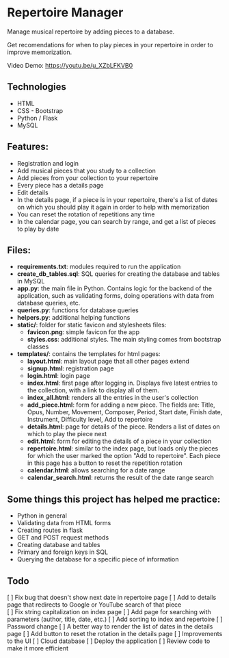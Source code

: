 # Repertoire Manager

Manage musical repertoire by adding pieces to a database.

Get recomendations for when to play pieces in your repertoire in order to improve memorization.

Video Demo: https://youtu.be/u_XZbLFKVB0

## Technologies

- HTML
- CSS - Bootstrap
- Python / Flask
- MySQL


## Features:

- Registration and login
- Add musical pieces that you study to a collection
- Add pieces from your collection to your repertoire
- Every piece has a details page
- Edit details
- In the details page, if a piece is in your repertoire, there's a list of dates on which you should play it again in order to help with memorization
- You can reset the rotation of repetitions any time
- In the calendar page, you can search by range, and get a list of pieces to play by date


## Files:

- **requirements.txt**: modules required to run the application
- **create_db_tables.sql**: SQL queries for creating the database and tables in MySQL
- **app.py**: the main file in Python. Contains logic for the backend of the application, such as validating forms, doing operations with data from database queries, etc.
- **queries.py**: functions for database queries
- **helpers.py**: additional helping functions
- **static/**: folder for static favicon and stylesheets files:
    - **favicon.png**: simple favicon for the app
    - **styles.css**: additional styles. The main styling comes from bootstrap classes
- **templates/**: contains the templates for html pages:
    - **layout.html**: main layout page that all other pages extend
    - **signup.html**: registration page
    - **login.html**: login page
    - **index.html**: first page after logging in. Displays five latest entries to the collection, with a link to display all of them.
    - **index_all.html**: renders all the entries in the user's collection
    - **add_piece.html**: form for adding a new piece. The fields are: Title, Opus, Number, Movement, Composer, Period, Start date, Finish date, Instrument, Difficulty level, Add to repertoire
    - **details.html**: page for details of the piece. Renders a list of dates on which to play the piece next
    - **edit.html**: form for editing the details of a piece in your collection 
    - **repertoire.html**: similar to the index page, but loads only the pieces for which the user marked the option "Add to repertoire". Each piece in this page has a button to reset the repetition rotation
    - **calendar.html**: allows searching for a date range
    - **calendar_search.html**: returns the result of the date range search


## Some things this project has helped me practice:

- Python in general
- Validating data from HTML forms
- Creating routes in flask
- GET and POST request methods
- Creating database and tables
- Primary and foreign keys in SQL
- Querying the database for a specific piece of information


## Todo

[ ] Fix bug that doesn't show next date in repertoire page 
[ ] Add to details page that redirects to Google or YouTube search of that piece  
[ ] Fix string capitalization on index page
[ ] Add page for searching with parameters (author, title, date, etc.)
[ ] Add sorting to index and repertoire
[ ] Password change
[ ] A better way to render the list of dates in the details page
[ ] Add button to reset the rotation in the details page
[ ] Improvements to the UI
[ ] Cloud database
[ ] Deploy the application
[ ] Review code to make it more efficient




